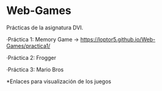 # Web-Games
Prácticas de la asignatura DVI.

·Práctica 1: Memory Game -> https://loptor5.github.io/Web-Games/practica1/

·Práctica 2: Frogger

·Práctica 3: Mario Bros

*Enlaces para visualización de los juegos
